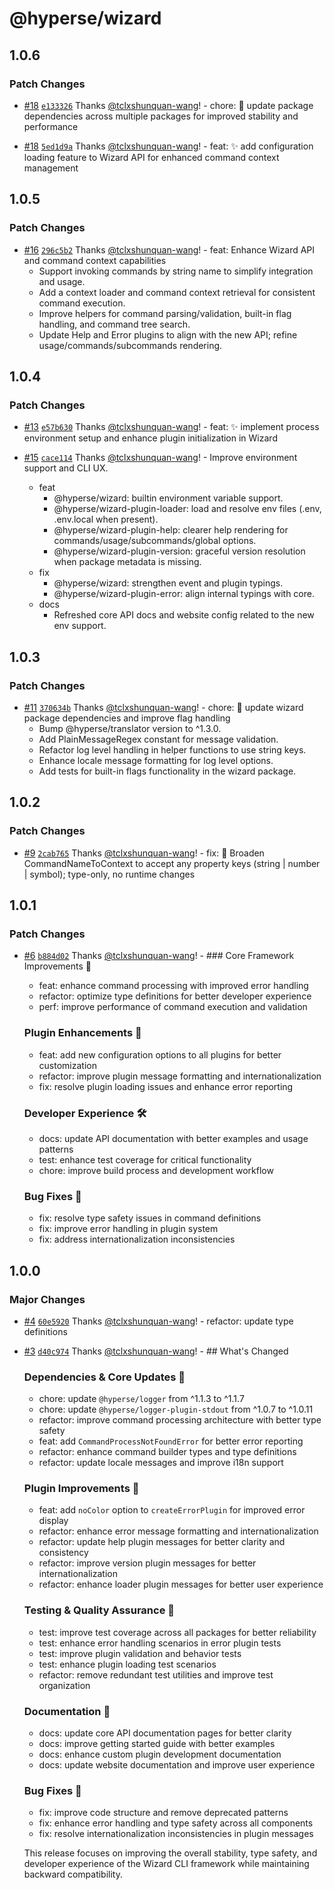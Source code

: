# @hyperse/wizard

## 1.0.6

### Patch Changes

- [#18](https://github.com/hyperse-io/wizard/pull/18) [`e133326`](https://github.com/hyperse-io/wizard/commit/e133326686af6b0a55fe593903cdcb207c47abbd) Thanks [@tclxshunquan-wang](https://github.com/tclxshunquan-wang)! - chore: 🔄 update package dependencies across multiple packages for improved stability and performance

- [#18](https://github.com/hyperse-io/wizard/pull/18) [`5ed1d9a`](https://github.com/hyperse-io/wizard/commit/5ed1d9a13beaba05a21d1a807737e92748fa2093) Thanks [@tclxshunquan-wang](https://github.com/tclxshunquan-wang)! - feat: ✨ add configuration loading feature to Wizard API for enhanced command context management

## 1.0.5

### Patch Changes

- [#16](https://github.com/hyperse-io/wizard/pull/16) [`296c5b2`](https://github.com/hyperse-io/wizard/commit/296c5b258c7c274308c5628b3693b089f2937c7c) Thanks [@tclxshunquan-wang](https://github.com/tclxshunquan-wang)! - feat: Enhance Wizard API and command context capabilities
  - Support invoking commands by string name to simplify integration and usage.
  - Add a context loader and command context retrieval for consistent command execution.
  - Improve helpers for command parsing/validation, built-in flag handling, and command tree search.
  - Update Help and Error plugins to align with the new API; refine usage/commands/subcommands rendering.

## 1.0.4

### Patch Changes

- [#13](https://github.com/hyperse-io/wizard/pull/13) [`e57b630`](https://github.com/hyperse-io/wizard/commit/e57b630eb8aaff52e994adb2f990cf634a6afde0) Thanks [@tclxshunquan-wang](https://github.com/tclxshunquan-wang)! - feat: ✨ implement process environment setup and enhance plugin initialization in Wizard

- [#15](https://github.com/hyperse-io/wizard/pull/15) [`cace114`](https://github.com/hyperse-io/wizard/commit/cace114783731b6f5e2ec6c2994ea9df6935dc6c) Thanks [@tclxshunquan-wang](https://github.com/tclxshunquan-wang)! - Improve environment support and CLI UX.
  - feat
    - @hyperse/wizard: builtin environment variable support.
    - @hyperse/wizard-plugin-loader: load and resolve env files (.env, .env.local when present).
    - @hyperse/wizard-plugin-help: clearer help rendering for commands/usage/subcommands/global options.
    - @hyperse/wizard-plugin-version: graceful version resolution when package metadata is missing.
  - fix
    - @hyperse/wizard: strengthen event and plugin typings.
    - @hyperse/wizard-plugin-error: align internal typings with core.
  - docs
    - Refreshed core API docs and website config related to the new env support.

## 1.0.3

### Patch Changes

- [#11](https://github.com/hyperse-io/wizard/pull/11) [`370634b`](https://github.com/hyperse-io/wizard/commit/370634b2c6a50cc75ba6636a3aa1af5871b9a12f) Thanks [@tclxshunquan-wang](https://github.com/tclxshunquan-wang)! - chore: 🔄 update wizard package dependencies and improve flag handling
  - Bump @hyperse/translator version to ^1.3.0.
  - Add PlainMessageRegex constant for message validation.
  - Refactor log level handling in helper functions to use string keys.
  - Enhance locale message formatting for log level options.
  - Add tests for built-in flags functionality in the wizard package.

## 1.0.2

### Patch Changes

- [#9](https://github.com/hyperse-io/wizard/pull/9) [`2cab765`](https://github.com/hyperse-io/wizard/commit/2cab765cb78f5fbbd6bb1d3f04ea4063aebc3da8) Thanks [@tclxshunquan-wang](https://github.com/tclxshunquan-wang)! - fix: 🐛 Broaden CommandNameToContext to accept any property keys (string | number | symbol); type-only, no runtime changes

## 1.0.1

### Patch Changes

- [#6](https://github.com/hyperse-io/wizard/pull/6) [`b884d02`](https://github.com/hyperse-io/wizard/commit/b884d02cebe63a2dbeace4a44c25bc8bfcfb7c03) Thanks [@tclxshunquan-wang](https://github.com/tclxshunquan-wang)! - ### Core Framework Improvements 🔧
  - feat: enhance command processing with improved error handling
  - refactor: optimize type definitions for better developer experience
  - perf: improve performance of command execution and validation

  ### Plugin Enhancements 🔌
  - feat: add new configuration options to all plugins for better customization
  - refactor: improve plugin message formatting and internationalization
  - fix: resolve plugin loading issues and enhance error reporting

  ### Developer Experience 🛠️
  - docs: update API documentation with better examples and usage patterns
  - test: enhance test coverage for critical functionality
  - chore: improve build process and development workflow

  ### Bug Fixes 🐞
  - fix: resolve type safety issues in command definitions
  - fix: improve error handling in plugin system
  - fix: address internationalization inconsistencies

## 1.0.0

### Major Changes

- [#4](https://github.com/hyperse-io/wizard/pull/4) [`60e5920`](https://github.com/hyperse-io/wizard/commit/60e592057bf1ffa3690b5ed06874507c26389105) Thanks [@tclxshunquan-wang](https://github.com/tclxshunquan-wang)! - refactor: update type definitions

- [#3](https://github.com/hyperse-io/wizard/pull/3) [`d40c974`](https://github.com/hyperse-io/wizard/commit/d40c97417bbad7ea3a0a0aeb24fdc831075c84ce) Thanks [@tclxshunquan-wang](https://github.com/tclxshunquan-wang)! - ## What's Changed

  ### Dependencies & Core Updates 🔧
  - chore: update `@hyperse/logger` from ^1.1.3 to ^1.1.7
  - chore: update `@hyperse/logger-plugin-stdout` from ^1.0.7 to ^1.0.11
  - refactor: improve command processing architecture with better type safety
  - feat: add `CommandProcessNotFoundError` for better error reporting
  - refactor: enhance command builder types and type definitions
  - refactor: update locale messages and improve i18n support

  ### Plugin Improvements 🔌
  - feat: add `noColor` option to `createErrorPlugin` for improved error display
  - refactor: enhance error message formatting and internationalization
  - refactor: update help plugin messages for better clarity and consistency
  - refactor: improve version plugin messages for better internationalization
  - refactor: enhance loader plugin messages for better user experience

  ### Testing & Quality Assurance 🧪
  - test: improve test coverage across all packages for better reliability
  - test: enhance error handling scenarios in error plugin tests
  - test: improve plugin validation and behavior tests
  - test: enhance plugin loading test scenarios
  - refactor: remove redundant test utilities and improve test organization

  ### Documentation 📖
  - docs: update core API documentation pages for better clarity
  - docs: improve getting started guide with better examples
  - docs: enhance custom plugin development documentation
  - docs: update website documentation and improve user experience

  ### Bug Fixes 🐞
  - fix: improve code structure and remove deprecated patterns
  - fix: enhance error handling and type safety across all components
  - fix: resolve internationalization inconsistencies in plugin messages

  This release focuses on improving the overall stability, type safety, and developer experience of the Wizard CLI framework while maintaining backward compatibility.
